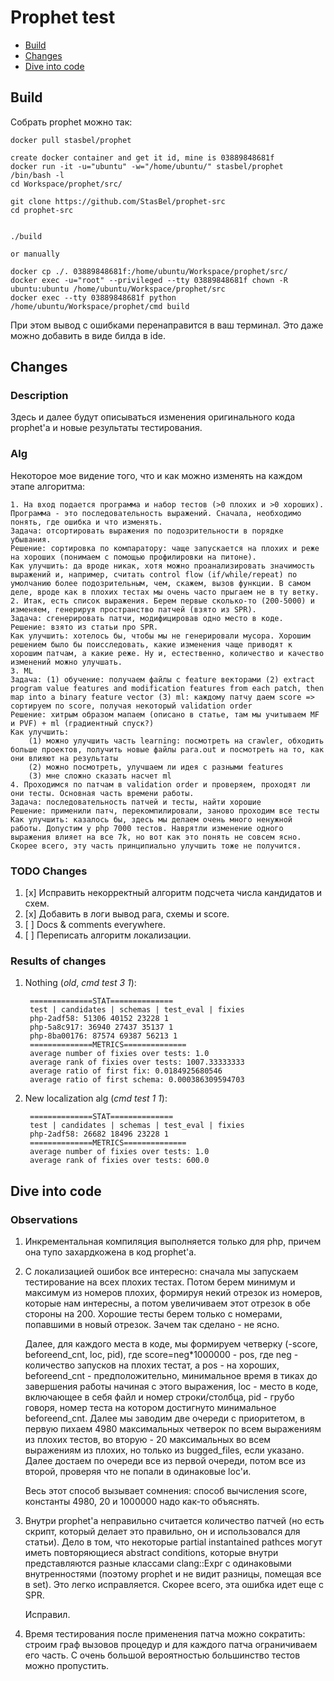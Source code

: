 # Prophet test

- [Build](#build)
- [Changes](#changes)
- [Dive into code](#dive-into-code)

## Build

Собрать prophet можно так:

    docker pull stasbel/prophet

    create docker container and get it id, mine is 03889848681f
    docker run -it -u="ubuntu" -w="/home/ubuntu/" stasbel/prophet /bin/bash -l
    cd Workspace/prophet/src/

    git clone https://github.com/StasBel/prophet-src
    cd prophet-src


    ./build

    or manually

    docker cp ./. 03889848681f:/home/ubuntu/Workspace/prophet/src/
    docker exec -u="root" --privileged --tty 03889848681f chown -R ubuntu:ubuntu /home/ubuntu/Workspace/prophet/src
    docker exec --tty 03889848681f python /home/ubuntu/Workspace/prophet/cmd build   
При этом вывод с ошибками перенаправится в ваш терминал. Это даже можно добавить в виде билда в ide.
    
## Changes

### Description

Здесь и далее будут описываться изменения оригинального кода prophet'a и новые результаты тестирования.

### Alg

Некоторое мое видение того, что и как можно изменять на каждом этапе алгоритма:

	1. На вход подается программа и набор тестов (>0 плохих и >0 хороших). Программа - это последовательность выражений. Сначала, необходимо понять, где ошибка и что изменять.
	Задача: отсортировать выражения по подозрительности в порядке убывания.
	Решение: сортировка по компаратору: чаще запускается на плохих и реже на хороших (понимаем с помощью профилировки на питоне).
	Как улучшить: да вроде никак, хотя можно проанализировать значимость выражений и, например, считать control flow (if/while/repeat) по умолчанию более подозрительным, чем, скажем, вызов функции. В самом деле, вроде как в плохих тестах мы очень часто прыгаем не в ту ветку.
	2. Итак, есть список выражения. Берем первые сколько-то (200-5000) и изменяем, генерируя пространство патчей (взято из SPR).
	Задача: сгенерировать патчи, модифицировав одно место в коде.
	Решение: взято из статьи про SPR.
	Как улучшить: хотелось бы, чтобы мы не генерировали мусора. Хорошим решением было бы поисследовать, какие изменения чаще приводят к хорошим патчам, а какие реже. Ну и, естественно, количество и качество изменений можно улучшать.
	3. ML
	Задача: (1) обучение: получаем файлы с feature векторами (2) extract program value features and modification features from each patch, then map into a binary feature vector (3) ml: каждому патчу даем score => сортируем по score, получая некоторый validation order
	Решение: хитрым образом мапаем (описано в статье, там мы учитываем MF и PVF) + ml (градиентный спуск?)
	Как улучшить:
		(1) можно улучшить часть learning: посмотреть на crawler, обходить больше проектов, получить новые файлы para.out и посмотреть на то, как они влияют на результаты
		(2) можно посмотреть, улучшаем ли идея с разными features
		(3) мне сложно сказать насчет ml
	4. Проходимся по патчам в validation order и проверяем, проходят ли они тесты. Основная часть времени работы.
	Задача: последовательность патчей и тесты, найти хорошие
	Решение: применили патч, перекомпилировали, заново проходим все тесты
	Как улучшить: казалось бы, здесь мы делаем очень много ненужной работы. Допустим у php 7000 тестов. Наврятли изменение одного выражения влияет на все 7k, но вот как это понять не совсем ясно. Скорее всего, эту часть принципиально улучшить тоже не получится.

### TODO Changes

1. [x] Исправить некорректный алгоритм подсчета числа кандидатов и схем.
2. [x] Добавить в логи вывод рага, схемы и score.
3. [ ] Docs & comments everywhere.
4. [ ] Переписать алгоритм локализации.

### Results of changes

1. Nothing (*old*, *cmd test 3 1*):

	    ==============STAT==============
		test | candidates | schemas | test_eval | fixies
		php-2adf58: 51306 40152 23228 1
		php-5a8c917: 36940 27437 35137 1
		php-8ba00176: 87574 69387 56213 1
		==============METRICS==============
		average number of fixies over tests: 1.0
		average rank of fixies over tests: 1007.33333333
		average ratio of first fix: 0.0184925680546
		average ratio of first schema: 0.000386309594703

2. New localization alg (*cmd test 1 1*):

        ==============STAT==============
        test | candidates | schemas | test_eval | fixies
        php-2adf58: 26682 18496 23228 1
        ==============METRICS==============
        average number of fixies over tests: 1.0
        average rank of fixies over tests: 600.0

## Dive into code

### Observations

1. Инкрементальная компиляция выполняется только для php, причем она тупо захардкожена в код prophet'a.
2. 
   С локализацией ошибок все интересно: сначала мы запускаем тестирование на всех плохих тестах. Потом берем минимум и максимум из номеров плохих,
   формируя некий отрезок из номеров, которые нам интересны, а потом увеличиваем этот отрезок в обе стороны на 200. Хорошие тесты
   берем только с номерами, попавшими в новый отрезок. Зачем так сделано - не ясно.

    Далее, для каждого места в коде, мы формируем четверку (-score, beforeend\_cnt, loc, pid), где score=neg*1000000 - pos, где neg - количество запусков на плохих тестат, а pos - на хороших, beforeend\_cnt - предположительно, минимальное время в тиках до завершения работы начиная с этого выражения, loc - место в коде, включающее в себя файл и номер строки/столбца, pid - грубо говоря, номер теста на котором достигнуто минимальное beforeend_cnt. Далее мы заводим две очереди с приоритетом, в первую пихаем 4980 максимальных четверок по всем выражениям из плохих тестов, во вторую - 20 максимальных во всем выражениям из плохих, но только из bugged\_files, если указано. Далее достаем по очереди все из первой очереди, потом все из второй, проверяя что не попали в одинаковые loc'и.

	Весь этот способ вызывает сомнения: способ вычисления score, константы 4980, 20 и 1000000 надо как-то объяснять.
3. 
   Внутри prophet'a неправильно считается количество патчей (но есть скрипт, который делает это правильно, он и использовался для статьи). Дело в том, что
   некоторые partial instantained pathces могут иметь повторяющиеся abstract conditions, которые внутри представляются разные классами clang::Expr с одинаковыми
   внутренностями (поэтому prophet и не видит разницы, помещая все в set). Это легко исправляется. Скорее всего, эта ошибка идет еще с SPR.
   
   Исправил.
4. 
    Время тестирования после применения патча можно сократить: строим граф вызовов
    процедур и для каждого патча ограничиваем его часть. С очень большой вероятностью
    большинство тестов можно пропустить.
